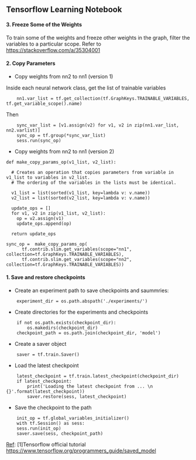 ## Tensorflow Learning Notebook
#### 3. Freeze Some of the Weights
To train some of the weights and freeze other weights in the graph, filter the variables to a particular scope. Refer to
https://stackoverflow.com/a/35304001



#### 2. Copy Parameters
- Copy weights from nn2 to nn1 (version 1)

Inside each neural network class, get the list of trainable variables
```
    nn1.var_list = tf.get_collection(tf.GraphKeys.TRAINABLE_VARIABLES, tf.get_variable_scope().name)
```
Then
```    
    sync_var_list = [v1.assign(v2) for v1, v2 in zip(nn1.var_list, nn2.varlist)]
    sync_op = tf.group(*sync_var_list)
    sess.run(sync_op)
```


- Copy weights from nn2 to nn1 (version 2)
```
def make_copy_params_op(v1_list, v2_list):
  
  # Creates an operation that copies parameters from variable in v1_list to variables in v2_list.
  # The ordering of the variables in the lists must be identical.
 
  v1_list = list(sorted(v1_list, key=lambda v: v.name))
  v2_list = list(sorted(v2_list, key=lambda v: v.name))
  
  update_ops = []
  for v1, v2 in zip(v1_list, v2_list):
    op = v2.assign(v1)
    update_ops.append(op)
    
  return update_ops
  
sync_op =  make_copy_params_op(
      tf.contrib.slim.get_variables(scope="nn1", collection=tf.GraphKeys.TRAINABLE_VARIABLES),
      tf.contrib.slim.get_variables(scope="nn2", collection=tf.GraphKeys.TRAINABLE_VARIABLES))

```

#### 1. Save and restore checkpoints
- Create an experiment path to save checkpoints and saummries:

```
    experiment_dir = os.path.abspath('./experiments/')
```

- Create directories for the experiments and checkpoints
```checkpoint_dir = os.path.join(experiment_dir, 'checkpoint')
    if not os.path.exists(checkpoint_dir):
        os.makedirs(checkpoint_dir)
    checkpoint_path = os.path.join(checkpoint_dir, 'model')
```
- Create a saver object
```
    saver = tf.train.Saver()
```
- Load the latest checkpoint
```    
    latest_checkpoint = tf.train.latest_checkpoint(checkpoint_dir)
    if latest_checkpoint:
        print('Loading the latest checkpoint from ... \n {}'.format(latest_checkpoint))
        saver.restore(sess, latest_checkpoint)
```
- Save the checkpoint to the path
```
    init_op = tf.global_variables_initializer()
    with tf.Session() as sess:
    sess.run(init_op)
    saver.save(sess, checkpoint_path)
```
[Ref](): [1]Tensorflow official tutorial 
https://www.tensorflow.org/programmers_guide/saved_model

